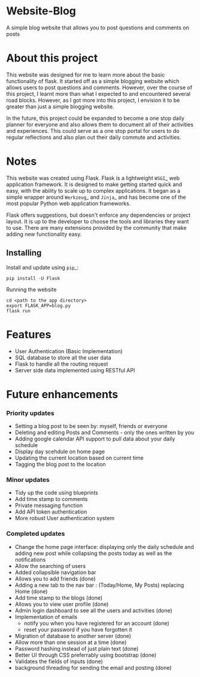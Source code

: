 # Website-Blog

A simple blog website that allows you to post questions and comments on posts

# About this project

This website was designed for me to learn more about the basic functionality of flask. It started off as a simple blogging website which allows users to post questions and comments. However, over the course of this project, I learnt more than what I expected to and encountered several road blocks. However, as I got more into this project, I envision it to be greater than just a simple blogging website.

In the future, this project could be expanded to become a one stop daily planner for everyone and also allows them to document all of their activities and experiences. This could serve as a one stop portal for users to do regular reflections and also plan out their daily commute and activities. 

# Notes

This website was created using Flask. Flask is a lightweight `WSGI`_ web application framework. It is designed
to make getting started quick and easy, with the ability to scale up to
complex applications. It began as a simple wrapper around `Werkzeug`_
and `Jinja`_ and has become one of the most popular Python web
application frameworks.

Flask offers suggestions, but doesn't enforce any dependencies or
project layout. It is up to the developer to choose the tools and
libraries they want to use. There are many extensions provided by the
community that make adding new functionality easy.


Installing
----------

Install and update using `pip`_:

    pip install -U Flask
    
Running the website

    cd <path to the app directory>
    export FLASK_APP=blog.py
    flask run
    
    
# Features

* User Authentication (Basic Implementation)
* SQL database to store all the user data
* Flask to handle all the routing request
* Server side data implemented using RESTful API

# Future enhancements

### Priority updates
* Setting a blog post to be seen by: myself, friends or everyone
* Deleting and editing Posts and Comments - only the ones written by you
* Adding google calendar API support to pull data about your daily schedule
* Display day scehdule on home page 
* Updating the current location based on current time
* Tagging the blog post to the location

### Minor updates
* Tidy up the code using blueprints
* Add time stamp to comments
* Private messaging function
* Add API token authentication
* More robust User authentication system

### Completed updates
* Change the home page interface: displaying only the daily schedule and adding new post while collapsing the posts today as well as the notifications
* Allow the searching of users
* Added collapsible navigation bar
* Allows you to add friends (done)
* Adding a new tab to the nav bar : (Today/Home, My Posts) replacing Home (done)
* Add time stamp to the blogs (done)
* Allows you to view user profile (done)
* Admin login dashboard to see all the users and activities (done)
* Implementation of emails
    * notify you when you have registered for an account (done)   
    * reset your password if you have forgotten it
* Migration of database to another server (done)
* Allow more than one session at a time (done)
* Password hashing instead of just plain text (done)
* Better UI through CSS preferrably using bootstrap (done)
* Validates the fields of inputs (done)
* background threading for sending the email and posting (done)
